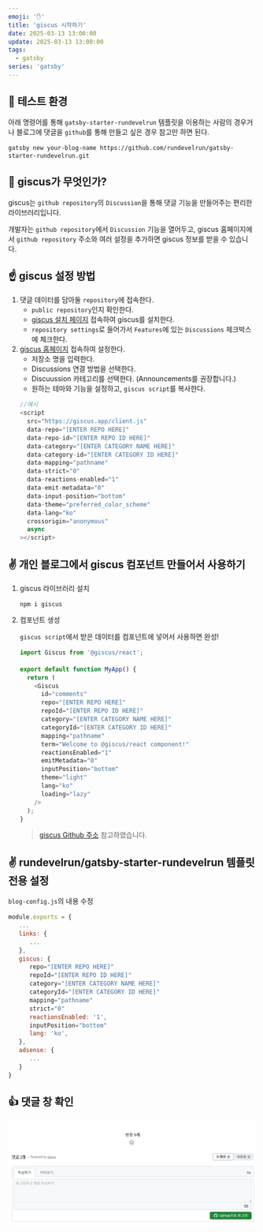 ```yaml
---
emoji: '✋'
title: 'giscus 시작하기'
date: 2025-03-13 13:00:00
update: 2025-03-13 13:00:00
tags:
  - gatsby
series: 'gatsby'
---
```


## 🧪 테스트 환경

아래 명령어를 통해 `gatsby-starter-rundevelrun` 템플릿을 이용하는 사람의 경우거나 블로그에 댓글을 `github`를 통해 만들고 싶은 경우 참고만 하면 된다.

```shell
gatsby new your-blog-name https://github.com/rundevelrun/gatsby-starter-rundevelrun.git
```

## 🍳 giscus가 무엇인가?

giscus는 `github repository`의 `Discussion`을 통해 댓글 기능을 만들어주는 편리한 라이브러리입니다.

개발자는 `github repository`에서 `Discussion` 기능을 열어두고, giscus 홈페이지에서 `github repository` 주소와 여러 설정을 추가하면 giscus 정보를 받을 수 있습니다.

## ☝ giscus 설정 방법

1. 댓글 데이터를 담아둘 `repository`에 접속한다.
   - `public repository`인지 확인한다.
   - [giscus 설치 페이지](https://github.com/apps/giscus) 접속하여 giscus를 설치한다.
   - `repository settings`로 들어가서 `Features`에 있는 `Discussions` 체크박스에 체크한다.
2. [giscus 홈페이지](https://giscus.app/ko) 접속하여 설정한다.
   - 저장소 명을 입력한다.
   - Discussions 연결 방법을 선택한다.
   - Discuussion 카테고리를 선택한다. (Announcements를 권장합니다.)
   - 원하는 테마와 기능을 설정하고, `giscus script`를 복사한다.
   ```javascript
   //예시
   <script
     src="https://giscus.app/client.js"
     data-repo="[ENTER REPO HERE]"
     data-repo-id="[ENTER REPO ID HERE]"
     data-category="[ENTER CATEGORY NAME HERE]"
     data-category-id="[ENTER CATEGORY ID HERE]"
     data-mapping="pathname"
     data-strict="0"
     data-reactions-enabled="1"
     data-emit-metadata="0"
     data-input-position="bottom"
     data-theme="preferred_color_scheme"
     data-lang="ko"
     crossorigin="anonymous"
     async
   ></script>
   ```

## ✌ 개인 블로그에서 giscus 컴포넌트 만들어서 사용하기

1. giscus 라이브러리 설치

   ```shell
   npm i giscus
   ```

2. 컴포넌트 생성

   `giscus script`에서 받은 데이터를 컴포넌트에 넣어서 사용하면 완성!

   ```javascript
   import Giscus from '@giscus/react';

   export default function MyApp() {
     return (
       <Giscus
         id="comments"
         repo="[ENTER REPO HERE]"
         repoId="[ENTER REPO ID HERE]"
         category="[ENTER CATEGORY NAME HERE]"
         categoryId="[ENTER CATEGORY ID HERE]"
         mapping="pathname"
         term="Welcome to @giscus/react component!"
         reactionsEnabled="1"
         emitMetadata="0"
         inputPosition="bottom"
         theme="light"
         lang="ko"
         loading="lazy"
       />
     );
   }
   ```

   > [giscus Github 주소](https://github.com/giscus/giscus-component) 참고하였습니다.

## ✌ rundevelrun/gatsby-starter-rundevelrun 템플릿 전용 설정

`blog-config.js`의 내용 수정

```javascript
module.exports = {
   ...
   links: {
      ...
   },
   giscus: {
      repo="[ENTER REPO HERE]"
      repoId="[ENTER REPO ID HERE]"
      category="[ENTER CATEGORY NAME HERE]"
      categoryId="[ENTER CATEGORY ID HERE]"
      mapping="pathname"
      strict="0"
      reactionsEnabled: '1',
      inputPosition="bottom"
      lang: 'ko',
   },
   adsense: {
      ...
   }
}
```

## 👍 댓글 창 확인

![giscus 댓글 스크린샷](./../../../images/how-to/giscus-screenshot.png)
